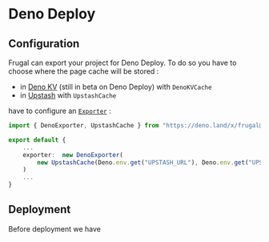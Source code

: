 # Deno Deploy

## Configuration

Frugal can export your project for Deno Deploy. To do so you have to choose where the page cache will be stored :

- in [Deno KV](https://deno.com/deploy/docs/kv) (still in beta on Deno Deploy) with `DenoKVCache`
- in [Upstash](https://upstash.com/) with `UpstashCache`

have to configure an [`Exporter`](@@@) :

```ts filename=frugal.config.ts
import { DenoExporter, UpstashCache } from "https://deno.land/x/frugal@{{FRUGAL_VERSION}}/mod.ts";

export default {
    ...
    exporter:  new DenoExporter(
        new UpstashCache(Deno.env.get("UPSTASH_URL"), Deno.env.get("UPSTASH_TOKEN")),
    )
    ...
}
```

## Deployment

Before deployment we have
